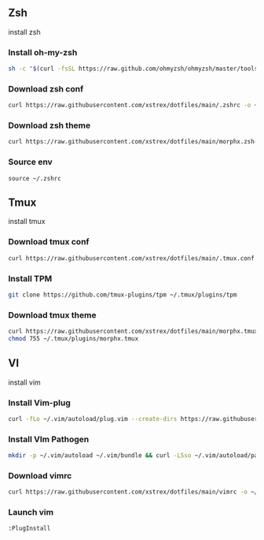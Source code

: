 ## Zsh
install zsh

### Install oh-my-zsh

```sh
sh -c "$(curl -fsSL https://raw.github.com/ohmyzsh/ohmyzsh/master/tools/install.sh)"
```
### Download zsh conf
```sh
curl https://raw.githubusercontent.com/xstrex/dotfiles/main/.zshrc -o ~/.zshrc
```

### Download zsh theme
```sh
curl https://raw.githubusercontent.com/xstrex/dotfiles/main/morphx.zsh-theme -o ~/.oh-my-zsh/custom/themes/morphx.zsh-theme
```

### Source env
```source ~/.zshrc```

## Tmux
install tmux

### Download tmux conf
```sh
curl https://raw.githubusercontent.com/xstrex/dotfiles/main/.tmux.conf -o ~/.tmux.conf
```

### Install TPM
```sh
git clone https://github.com/tmux-plugins/tpm ~/.tmux/plugins/tpm
```

### Download tmux theme
```sh
curl https://raw.githubusercontent.com/xstrex/dotfiles/main/morphx.tmux -o ~/.tmux/plugins/morphx.tmux
chmod 755 ~/.tmux/plugins/morphx.tmux
```

## VI
install vim

### Install Vim-plug
```sh
curl -fLo ~/.vim/autoload/plug.vim --create-dirs https://raw.githubusercontent.com/junegunn/vim-plug/master/plug.vim
```

### Install VIm Pathogen
```sh
mkdir -p ~/.vim/autoload ~/.vim/bundle && curl -LSso ~/.vim/autoload/pathogen.vim https://tpo.pe/pathogen.vim
```

### Download vimrc
```sh
curl https://raw.githubusercontent.com/xstrex/dotfiles/main/vimrc -o ~/.vim/vimrc
```

### Launch vim
```:PlugInstall```
